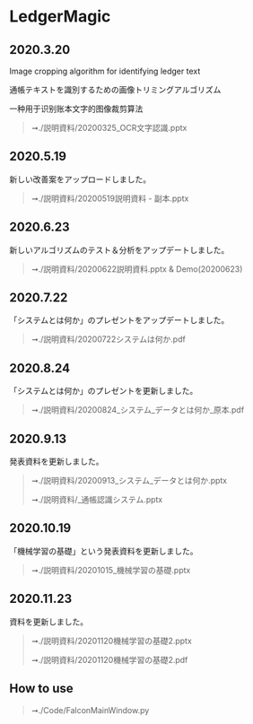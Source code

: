 # LedgerMagic


## 2020.3.20

Image cropping algorithm for identifying ledger text

通帳テキストを識別するための画像トリミングアルゴリズム

一种用于识别账本文字的图像裁剪算法

> ➞./説明資料/20200325_OCR文字認識.pptx

## 2020.5.19
新しい改善案をアップロードしました。
> ➞./説明資料/20200519説明資料 - 副本.pptx

## 2020.6.23
新しいアルゴリズムのテスト＆分析をアップデートしました。
> ➞./説明資料/20200622説明資料.pptx & Demo(20200623)

## 2020.7.22
「システムとは何か」のプレゼントをアップデートしました。
> ➞./説明資料/20200722システムは何か.pdf

## 2020.8.24
「システムとは何か」のプレゼントを更新しました。
> ➞./説明資料/20200824\_システム\_データとは何か_原本.pdf

## 2020.9.13
発表資料を更新しました。
> ➞./説明資料/20200913\_システム\_データとは何か.pptx
>
> ➞./説明資料/_通帳認識システム.pptx

## 2020.10.19
「機械学習の基礎」という発表資料を更新しました。
> ➞./説明資料/20201015_機械学習の基礎.pptx


## 2020.11.23
資料を更新しました。
> ➞./説明資料/20201120機械学習の基礎2.pptx
>
> ➞./説明資料/20201120機械学習の基礎2.pdf

## How to use

> ➞./Code/FalconMainWindow.py


